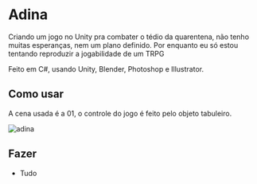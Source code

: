 # Adina

Criando um jogo no Unity pra combater o tédio da quarentena, não tenho muitas esperanças, nem um plano definido. Por enquanto eu só estou tentando reproduzir a jogabilidade de um TRPG

Feito em C#, usando Unity, Blender, Photoshop e Illustrator.

## Como usar
A cena usada é a 01, o controle do jogo é feito pelo objeto tabuleiro.

![adina](/Assets/Sprites/adina.png)

## Fazer
- Tudo
